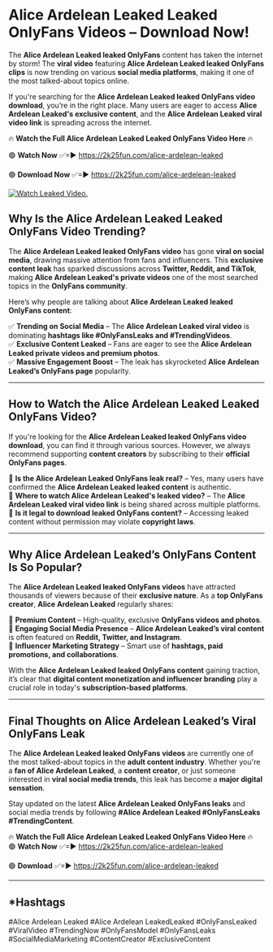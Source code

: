 # Alice Ardelean Leaked Leaked OnlyFans Videos – Download Now!

The **Alice Ardelean Leaked leaked OnlyFans** content has taken the internet by storm! The **viral video** featuring **Alice Ardelean Leaked leaked OnlyFans clips** is now trending on various **social media platforms**, making it one of the most talked-about topics online.  

If you're searching for the **Alice Ardelean Leaked leaked OnlyFans video download**, you’re in the right place. Many users are eager to access **Alice Ardelean Leaked's exclusive content**, and the **Alice Ardelean Leaked viral video link** is spreading across the internet.  

🔥 **Watch the Full Alice Ardelean Leaked Leaked OnlyFans Video Here** 🔥  

🟢 **Watch Now** ✅=► https://2k25fun.com/alice-ardelean-leaked

🟢 **Download Now** ✅=► https://2k25fun.com/alice-ardelean-leaked

[![Watch Leaked Video.](https://miro.medium.com/v2/resize:fit:828/format:webp/1*cilzJN44JGOrTw9NJCrNHA.gif "Watch Leaked Video")](https://2k25fun.com/alice-ardelean-leaked)

## **Why Is the Alice Ardelean Leaked Leaked OnlyFans Video Trending?**  

The **Alice Ardelean Leaked leaked OnlyFans video** has gone **viral on social media**, drawing massive attention from fans and influencers. This **exclusive content leak** has sparked discussions across **Twitter, Reddit, and TikTok**, making **Alice Ardelean Leaked's private videos** one of the most searched topics in the **OnlyFans community**.  

Here’s why people are talking about **Alice Ardelean Leaked leaked OnlyFans content**:  

✅ **Trending on Social Media** – The **Alice Ardelean Leaked viral video** is dominating **hashtags like #OnlyFansLeaks and #TrendingVideos**.  
✅ **Exclusive Content Leaked** – Fans are eager to see the **Alice Ardelean Leaked private videos and premium photos**.  
✅ **Massive Engagement Boost** – The leak has skyrocketed **Alice Ardelean Leaked’s OnlyFans page** popularity.  

---

## **How to Watch the Alice Ardelean Leaked Leaked OnlyFans Video?**  

If you're looking for the **Alice Ardelean Leaked leaked OnlyFans video download**, you can find it through various sources. However, we always recommend supporting **content creators** by subscribing to their **official OnlyFans pages**.  

🔹 **Is the Alice Ardelean Leaked OnlyFans leak real?** – Yes, many users have confirmed the **Alice Ardelean Leaked leaked content** is authentic.  
🔹 **Where to watch Alice Ardelean Leaked's leaked video?** – The **Alice Ardelean Leaked viral video link** is being shared across multiple platforms.  
🔹 **Is it legal to download leaked OnlyFans content?** – Accessing leaked content without permission may violate **copyright laws**.  

---

## **Why Alice Ardelean Leaked’s OnlyFans Content Is So Popular?**  

The **Alice Ardelean Leaked leaked OnlyFans videos** have attracted thousands of viewers because of their **exclusive nature**. As a **top OnlyFans creator**, **Alice Ardelean Leaked** regularly shares:  

📌 **Premium Content** – High-quality, exclusive **OnlyFans videos and photos**.  
📌 **Engaging Social Media Presence** – **Alice Ardelean Leaked’s viral content** is often featured on **Reddit, Twitter, and Instagram**.  
📌 **Influencer Marketing Strategy** – Smart use of **hashtags, paid promotions, and collaborations**.  

With the **Alice Ardelean Leaked leaked OnlyFans content** gaining traction, it’s clear that **digital content monetization and influencer branding** play a crucial role in today's **subscription-based platforms**.  

---

## **Final Thoughts on Alice Ardelean Leaked’s Viral OnlyFans Leak**  

The **Alice Ardelean Leaked leaked OnlyFans videos** are currently one of the most talked-about topics in the **adult content industry**. Whether you're a **fan of Alice Ardelean Leaked**, a **content creator**, or just someone interested in **viral social media trends**, this leak has become a **major digital sensation**.  

Stay updated on the latest **Alice Ardelean Leaked OnlyFans leaks** and social media trends by following **#Alice Ardelean Leaked #OnlyFansLeaks #TrendingContent**.  

🔥 **Watch the Full Alice Ardelean Leaked Leaked OnlyFans Video Here** 🔥  
🟢 **Watch Now** ✅=► https://2k25fun.com/alice-ardelean-leaked

🟢 **Download** ✅=► https://2k25fun.com/alice-ardelean-leaked

---

## *Hashtags
#Alice Ardelean Leaked #Alice Ardelean LeakedLeaked #OnlyFansLeaked #ViralVideo #TrendingNow #OnlyFansModel #OnlyFansLeaks #SocialMediaMarketing #ContentCreator #ExclusiveContent  